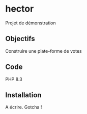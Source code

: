 # hector
Projet  de démonstration

## Objectifs
Construire une plate-forme de votes

## Code
PHP 8.3

## Installation
A écrire. Gotcha !
